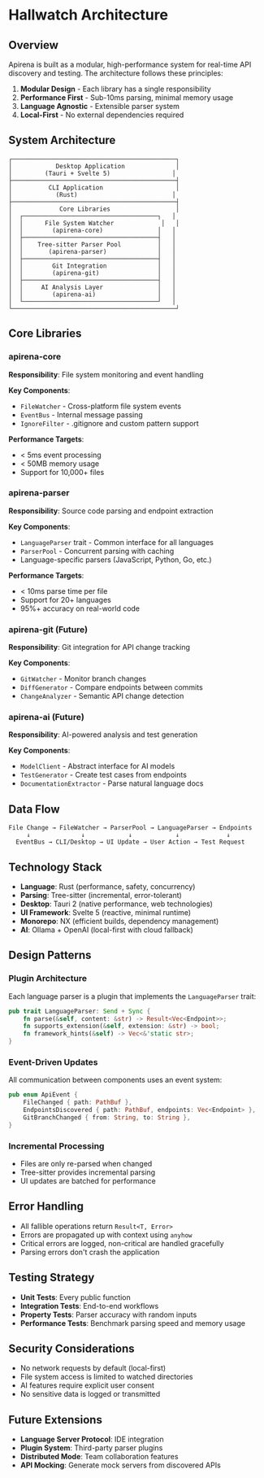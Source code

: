 # Hallwatch Architecture

## Overview

Apirena is built as a modular, high-performance system for real-time API discovery and testing. The architecture follows these principles:

1. **Modular Design** - Each library has a single responsibility
2. **Performance First** - Sub-10ms parsing, minimal memory usage
3. **Language Agnostic** - Extensible parser system
4. **Local-First** - No external dependencies required

## System Architecture

```
┌─────────────────────────────────────────────┐
│            Desktop Application              │
│         (Tauri + Svelte 5)                 │
├─────────────────────────────────────────────┤
│          CLI Application                    │
│            (Rust)                          │
├─────────────────────────────────────────────┤
│             Core Libraries                  │
│  ┌─────────────────────────────────────┐   │
│  │      File System Watcher             │   │
│  │        (apirena-core)               │   │
│  ├─────────────────────────────────────┤   │
│  │    Tree-sitter Parser Pool          │   │
│  │       (apirena-parser)              │   │
│  ├─────────────────────────────────────┤   │
│  │        Git Integration              │   │
│  │        (apirena-git)                │   │
│  ├─────────────────────────────────────┤   │
│  │     AI Analysis Layer               │   │
│  │        (apirena-ai)                 │   │
│  └─────────────────────────────────────┘   │
└─────────────────────────────────────────────┘
```

## Core Libraries

### apirena-core

**Responsibility**: File system monitoring and event handling

**Key Components**:
- `FileWatcher` - Cross-platform file system events
- `EventBus` - Internal message passing
- `IgnoreFilter` - .gitignore and custom pattern support

**Performance Targets**:
- < 5ms event processing
- < 50MB memory usage
- Support for 10,000+ files

### apirena-parser

**Responsibility**: Source code parsing and endpoint extraction

**Key Components**:
- `LanguageParser` trait - Common interface for all languages
- `ParserPool` - Concurrent parsing with caching
- Language-specific parsers (JavaScript, Python, Go, etc.)

**Performance Targets**:
- < 10ms parse time per file
- Support for 20+ languages
- 95%+ accuracy on real-world code

### apirena-git (Future)

**Responsibility**: Git integration for API change tracking

**Key Components**:
- `GitWatcher` - Monitor branch changes
- `DiffGenerator` - Compare endpoints between commits
- `ChangeAnalyzer` - Semantic API change detection

### apirena-ai (Future)

**Responsibility**: AI-powered analysis and test generation

**Key Components**:
- `ModelClient` - Abstract interface for AI models
- `TestGenerator` - Create test cases from endpoints
- `DocumentationExtractor` - Parse natural language docs

## Data Flow

```
File Change → FileWatcher → ParserPool → LanguageParser → Endpoints
     ↓              ↓            ↓            ↓             ↓
  EventBus → CLI/Desktop → UI Update → User Action → Test Request
```

## Technology Stack

- **Language**: Rust (performance, safety, concurrency)
- **Parsing**: Tree-sitter (incremental, error-tolerant)
- **Desktop**: Tauri 2 (native performance, web technologies)
- **UI Framework**: Svelte 5 (reactive, minimal runtime)
- **Monorepo**: NX (efficient builds, dependency management)
- **AI**: Ollama + OpenAI (local-first with cloud fallback)

## Design Patterns

### Plugin Architecture

Each language parser is a plugin that implements the `LanguageParser` trait:

```rust
pub trait LanguageParser: Send + Sync {
    fn parse(&self, content: &str) -> Result<Vec<Endpoint>>;
    fn supports_extension(&self, extension: &str) -> bool;
    fn framework_hints(&self) -> Vec<&'static str>;
}
```

### Event-Driven Updates

All communication between components uses an event system:

```rust
pub enum ApiEvent {
    FileChanged { path: PathBuf },
    EndpointsDiscovered { path: PathBuf, endpoints: Vec<Endpoint> },
    GitBranchChanged { from: String, to: String },
}
```

### Incremental Processing

- Files are only re-parsed when changed
- Tree-sitter provides incremental parsing
- UI updates are batched for performance

## Error Handling

- All fallible operations return `Result<T, Error>`
- Errors are propagated up with context using `anyhow`
- Critical errors are logged, non-critical are handled gracefully
- Parsing errors don't crash the application

## Testing Strategy

- **Unit Tests**: Every public function
- **Integration Tests**: End-to-end workflows
- **Property Tests**: Parser accuracy with random inputs
- **Performance Tests**: Benchmark parsing speed and memory usage

## Security Considerations

- No network requests by default (local-first)
- File system access is limited to watched directories
- AI features require explicit user consent
- No sensitive data is logged or transmitted

## Future Extensions

- **Language Server Protocol**: IDE integration
- **Plugin System**: Third-party parser plugins
- **Distributed Mode**: Team collaboration features
- **API Mocking**: Generate mock servers from discovered APIs
